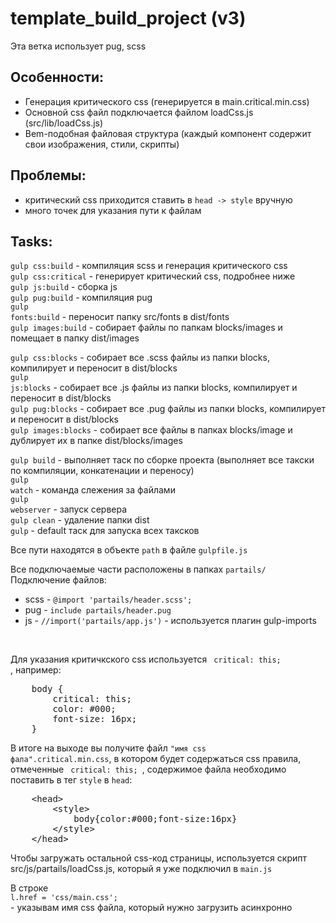 # template_build_project (v3)

Эта ветка использует pug, scss <br>

Особенности:
------------
- Генерация критического css (генерируется в main.critical.min.css)
- Основной css файл подключается файлом loadCss.js (src/lib/loadCss.js)
- Bem-подобная файловая структура (каждый компонент содержит свои изображения, стили, скрипты)

Проблемы:
-----------
- критический css приходится ставить в <code>head -> style</code> вручную
- много точек для указания пути к файлам


Tasks:
-------------

<code>gulp css:build</code>    -  компиляция scss и генерация критического css<br>
<code>gulp css:critical</code> -  генерирует критический css, подробнее ниже<br>
<code>gulp js:build</code>     -  сборка js <br>
<code>gulp pug:build</code>    -  компиляция pug<br>
<code>gulp fonts:build</code>  -  переносит папку src/fonts в dist/fonts <br>
<code>gulp images:build</code> -  собирает файлы по папкам blocks/images и помещает в папку dist/images <br>

<code>gulp css:blocks</code>    -  собирает все .scss файлы из папки blocks, компилирует и переносит в dist/blocks<br>
<code>gulp js:blocks</code>     -  собирает все .js файлы из папки blocks, компилирует и переносит в dist/blocks<br>
<code>gulp pug:blocks</code>    -  собирает все .pug файлы из папки blocks, компилирует и переносит в dist/blocks<br>
<code>gulp images:blocks</code> -  собирает все файлы в папках blocks/image и дублирует их в папке dist/blocks/images<br>

<code>gulp build</code>        -  выполняет таск по сборке проекта (выполняет все такски по компиляции, конкатенации и переносу) <br>
<code>gulp watch</code>        -  команда слежения за файлами <br>
<code>gulp webserver</code>    -  запуск сервера <br>
<code>gulp clean</code>        -  удаление папки dist <br>
<code>gulp</code>              -  default таск для запуска всех таксков <br>


Все пути находятся в объекте <code>path</code> в файле <code>gulpfile.js</code> <br>

Все подключаемые части расположены в папках <code>partails/</code><br>
Подключение файлов:
- scss - <code>@import 'partails/header.scss';</code>
- pug  - <code>include partails/header.pug</code>
- js   - <code>//import('partails/app.js')</code> - используется плагин gulp-imports

<br>


Для указания критичкского css используется <code> critical: this; </code>, например:

<pre>
    body {
        critical: this;
        color: #000;
        font-size: 16px;
    }
</pre>

В итоге на выходе вы получите файл <code>"имя css фала".critical.min.css</code>, в котором будет содержаться css правила, отмеченные <code> critical: this; </code>, содержимое файла необходимо поставить в тег <code>style</code> в <code>head</code>:

<pre>
    &lthead&gt
        &ltstyle&gt
            body{color:#000;font-size:16px}
        &lt/style&gt
    &lt/head&gt
</pre>


Чтобы загружать остальной css-код страницы, используется скрипт src/js/partails/loadCss.js, который я уже подключил в <code>main.js</code>

В строке <br>
<code>l.href = 'css/main.css';</code> <br> - указывам имя css файла, который нужно загрузить асинхронно




